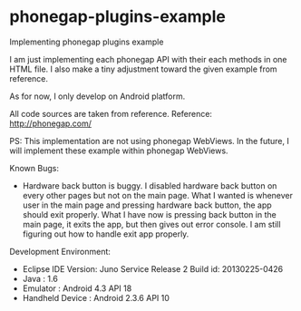 phonegap-plugins-example
========================

Implementing phonegap plugins example


I am just implementing each phonegap API with their each methods in one HTML file. I also make a tiny adjustment toward the given example from reference.

As for now, I only develop on Android platform.

All code sources are taken from reference. Reference: http://phonegap.com/

PS: This implementation are not using phonegap WebViews. In the future, I will implement these example within phonegap WebViews.

Known Bugs:
* Hardware back button is buggy. I disabled hardware back button on every other pages but not on the main page. What I wanted is whenever user in the main page and pressing hardware back button, the app should exit properly. What I have now is pressing back button in the main page, it exits the app, but then gives out error console. I am still figuring out how to handle exit app properly.


Development Environment:
* Eclipse IDE Version: Juno Service Release 2 Build id: 20130225-0426
* Java : 1.6
* Emulator : Android 4.3 API 18
* Handheld Device : Android 2.3.6 API 10
